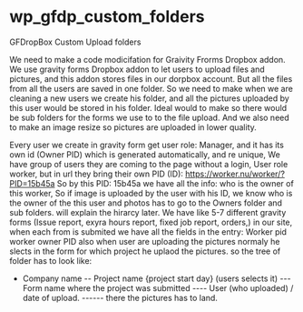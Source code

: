 # wp_gfdp_custom_folders
GFDropBox Custom Upload folders

We need to make a code modicifation for Graivity Frorms Dropbox addon. We use gravity forms Dropbox addon to let users to upload files and pictures, and this addon stores files in our dorpbox account. But all the files from all the users are saved in one folder. So we need to make when we are cleaning a new users we create his folder, and all the pictures uploaded by this user would be stored in his folder. Ideal would to make so there would be sub folders for the forms we use to to the file upload. And we also need to make an image resize so pictures are uploaded in lower quality.

Every user we create in gravity form get user role: Manager, and it has its own id (Owner PID) which is generated automatically, and re unique, 
We have group of users they are coming to the page without a login, User role worker, but in url they bring their own PID (ID): https://worker.nu/worker/?PID=15b45a So by this PID: 15b45a we have all the info: 
who is the owner of this worker, So if image is uploaded by the user with his ID, we know who is the owner of the this user and photos has to go to the Owners folder and sub folders. will explain the hirarcy later. 
We have like 5-7 different gravity forms (Issue report, exyra hours report, fixed job report, orders,) in our site, when each from is submited we have all the fields in the entry: 
Worker pid worker owner PID also when user are uploading the pictures normaly he slects in the form for which project he uplaod the pictures. so the tree of folder has to look like:


- Company name 
-- Project name {project start day} (users selects it) 
--- Form name where the project was submitted 
---- User (who uploaded) / date of upload. 
------ there the pictures has to land.


